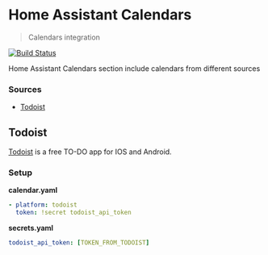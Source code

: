 # Home Assistant Calendars
> Calendars integration

[![Build Status](https://travis-ci.org/pascalwilbrink/ha-config.svg?branch=master)](https://travis-ci.org/pascalwilbrink/ha-config)

Home Assistant Calendars section include calendars from different sources


### Sources
* [Todoist](#todoist)


## Todoist
[Todoist](https://todoist.com/) is a free TO-DO app for IOS and Android.

### Setup

**calendar.yaml**
```yaml
- platform: todoist
  token: !secret todoist_api_token
```

**secrets.yaml**
```yaml
todoist_api_token: [TOKEN_FROM_TODOIST]
```